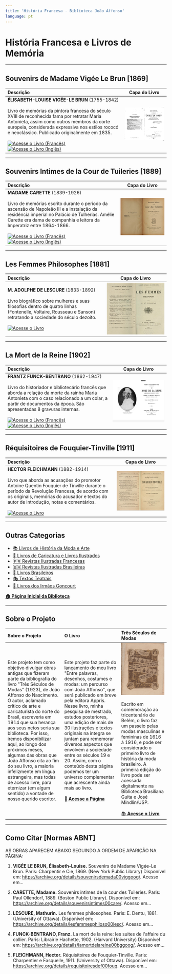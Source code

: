 ```yaml
---
title: 'História Francesa - Biblioteca João Affonso'
language: pt
---
```


# História Francesa e Livros de Memória

---

## Souvenirs de Madame Vigée Le Brun [1869]

| **Descrição** | **Capa do Livro** |
|:---|:---:|
| **ÉLISABETH-LOUISE VIGÉE-LE BRUN** (1755-1842)<br><br>Livro de memórias da pintora francesa do século XVIII de reconhecida fama por retratar Maria Antonieta, assim como outros membros da corte europeia, considerada expressiva nos estilos rococó e neoclássico. Publicado originalmente em 1835.<br><br>[![Acesse o Livro (Francês)](https://img.shields.io/badge/Francês-🇫🇷_Archive.org-blue)](https://archive.org/details/souvenirsdemada00viggoog/)<br>[![Acesse o Livro (Inglês)](https://img.shields.io/badge/Inglês-🇬🇧_Archive.org-green)](https://archive.org/details/souvenirsmadame00tylegoog/) | ![Vigée Le Brun](/assets/images/historia-francesa-vigee-le-brun.png) |

---

## Souvenirs Intimes de la Cour de Tuileries [1889]

| **Descrição** | **Capa do Livro** |
|:---|:---:|
| **MADAME CARETTE** (1839-1926)<br><br>Livro de memórias escrito durante o período da ascensão de Napoleão III e a instalação da residência imperial no Palácio de Tulherias. Amélie Carette era dama de companhia e leitora da Imperatriz entre 1864-1866.<br><br>[![Acesse o Livro (Francês)](https://img.shields.io/badge/Francês-🇫🇷_Archive.org-blue)](https://archive.org/details/souvenirsintimes00care/)<br>[![Acesse o Livro (Inglês)](https://img.shields.io/badge/Inglês-🇬🇧_Archive.org-green)](https://archive.org/details/recollectionsofc01care/) | ![Souvenirs Tuileries](/assets/images/historia-francesa-souvenirs-tuileries.png) |

---

## Les Femmes Philosophes [1881]

| **Descrição** | **Capa do Livro** |
|:---|:---:|
| **M. ADOLPHE DE LESCURE** (1833-1892)<br><br>Livro biográfico sobre mulheres e suas filosofias dentro de quatro linhas (Fontenelle, Voltaire, Rousseau e Sanson) retratando a sociedade do século dezoito.<br><br>[![Acesse o Livro](https://img.shields.io/badge/Francês-🇫🇷_Archive.org-blue)](https://archive.org/details/lesfemmesphiloso00lesc/) | ![Femmes Philosophes](/assets/images/historia-francesa-femmes-philosophes.png) |

---

## La Mort de la Reine [1902]

| **Descrição** | **Capa do Livro** |
|:---|:---:|
| **FRANTZ FUNCK-BENTRANO** (1862-1947)<br><br>Livro do historiador e bibliotecário francês que aborda a relação da morte da rainha Maria Antonieta com o caso relacionado a um colar, a partir de documentos da época. São apresentadas 8 gravuras internas.<br><br>[![Acesse o Livro (Francês)](https://img.shields.io/badge/Francês-🇫🇷_Archive.org-blue)](https://archive.org/details/lamortdelareine00bggoog/)<br>[![Acesse o Livro (Inglês)](https://img.shields.io/badge/Inglês-🇬🇧_Archive.org-green)](https://archive.org/details/cagliostrocompan00funcrich/) | ![Mort de la Reine](/assets/images/historia-francesa-mort-de-la-reine.png) |

---

## Réquisitoires de Fouquier-Tinville [1911]

| **Descrição** | **Capa do Livro** |
|:---|:---:|
| **HECTOR FLEICHMANN** (1882-1914)<br><br>Livro que aborda as acusações do promotor Antoine Quentin Fouquier de Tinville durante o período da Revolução Francesa, de acordo com os originais, memórias do acusador e textos do autor de introdução, notas e comentários.<br><br>[![Acesse o Livro](https://img.shields.io/badge/Francês-🇫🇷_Archive.org-blue)](https://archive.org/details/requisitoiresdef00fouq) | ![Réquisitoires Fouquier](/assets/images/historia-francesa-requisitoires-fouquier.png) |

---

## Outras Categorias

- [📚 Livros de História da Moda e Arte](/livros-de-moda-biblioteca-joao-affonso/)
- [🎨 Livros de Caricatura e Livros Ilustrados](/livros-ilustrados-biblioteca-joao-affonso/)
- [🇫🇷 Revistas Ilustradas Francesas](/revistas-ilustradas-francesas-biblioteca-joao-affonso/)
- [🇧🇷 Revistas Ilustradas Brasileiras](/revistas-ilustradas-brasileiras-biblioteca-joao-affonso/)
- [📖 Livros Brasileiros](/livros-brasileiros-biblioteca-joao-affonso/)
- [🎭 Textos Teatrais](/textos-teatrais-e-literarios-biblioteca-joao-affonso/)
- [👥 Livros dos Irmãos Goncourt](/livros-irmaos-goncourt-biblioteca-joao-affonso/)

**[🏠 Página Inicial da Biblioteca](/biblioteca-joao-affonso/)**

---

## Sobre o Projeto

| **Sobre o Projeto** | **O Livro** | **Três Séculos de Modas** |
|:---|:---|:---|
| Este projeto tem como objetivo divulgar obras antigas que fizeram parte da bibliografia do livro "Três Séculos de Modas" (1923), de João Affonso do Nascimento. O autor, aclamado crítico de arte e caricaturista do norte do Brasil, escreveria em 1914 que sua herança aos seus netos seria sua biblioteca. Por isso, iremos disponibilizar aqui, ao longo dos próximos meses, algumas das obras que João Affonso cita ao fim do seu livro, a maioria infelizmente em língua estrangeira, mas todas de acesso livre, para eternizar (em algum sentido) a vontade de nosso querido escritor. | Este projeto faz parte do lançamento do meu livro "Entre palavras, desenhos, costumes e modas: um percurso com João Affonso", que será publicado em breve pela editora Appris. Nesse livro, minha pesquisa de mestrado, estudos posteriores, uma edição de mais de 30 ilustrações e textos originais na íntegra se juntam para rememorar diversos aspectos que envolvem a sociedade entre os séculos 19 e 20. Assim, com o conteúdo desta página podemos ter um universo complementar que acrescente ainda mais ao livro.<br><br>[📖 **Acesse a Página**](/entre-palavras-desenhos-e-modas-o-livro/) | ![Três Séculos](/assets/images/tres-seculos-de-modas-capa.jpg)<br><br>Escrito em comemoração ao tricentenário de Belém, o livro faz um passeio pelas modas masculinas e femininas de 1616 à 1916, e pode ser considerado o primeiro livro de história da moda brasileiro. A primeira edição do livro pode ser acessada digitalmente na Biblioteca Brasiliana Guita e José Mindlin/USP.<br><br>[📚 **Acesse o Livro**](/o-livro-tres-seculos-de-modas/) |

---

## Como Citar [Normas ABNT]

AS OBRAS APARECEM ABAIXO SEGUINDO A ORDEM DE APARIÇÃO NA PÁGINA:

1. **VIGÉE LE BRUN, Élisabeth-Louise.** Souvenirs de Madame Vigée-Le Brun. Paris: Charpentir e Cie, 1869. (New York Public Library) Disponível em: <https://archive.org/details/souvenirsdemada00viggoog/>. Acesso em...

2. **CARETTE, Madame.** Souvenirs intimes de la cour des Tuileries. Paris: Paul Ollendorf, 1889. (Boston Public Library). Disponível em: <https://archive.org/details/souvenirsintimes00care/>. Acesso em...

3. **LESCURE, Mathurin.** Les femmes philosophes. Paris: E. Dentu, 1881. (University of Ottawa). Disponível em: <https://archive.org/details/lesfemmesphiloso00lesc/>. Acesso em...

4. **FUNCK-BENTRANO, Franz.** La mort de la reine: les suites de l'affaire du collier. Paris: Librairie Hachette, 1902. (Harvard University) Disponível em: <https://archive.org/details/lamortdelareine00bggoog/>. Acesso em...

5. **FLEICHMANN, Hector.** Réquisitoires de Fouquier-Tinville. Paris: Charpentier e Fasquelle, 1911. (University of Ottawa). Disponível em: <https://archive.org/details/requisitoiresdef00fouq>. Acesso em...
